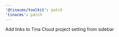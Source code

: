 ```yaml
---
'@tinacms/toolkit': patch
'tinacms': patch
---
```


Add links to Tina Cloud project setting from sidebar

